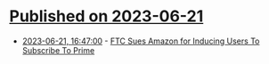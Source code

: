 # [Published on 2023-06-21](index.md)

* [2023-06-21, 16:47:00](https://news.slashdot.org/story/23/06/21/1648206/ftc-sues-amazon-for-inducing-users-to-subscribe-to-prime?utm_source=rss1.0mainlinkanon&utm_medium=feed) - [FTC Sues Amazon for Inducing Users To Subscribe To Prime](https://news.slashdot.org/story/23/06/21/1648206/ftc-sues-amazon-for-inducing-users-to-subscribe-to-prime?utm_source=rss1.0mainlinkanon&utm_medium=feed)
